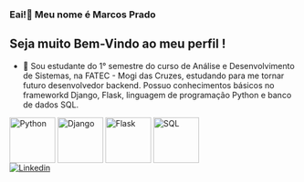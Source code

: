 ### Eai!👋 Meu nome é Marcos Prado
## Seja muito Bem-Vindo ao meu perfil !

- 🌱 Sou estudante do 1° semestre do curso de Análise e Desenvolvimento de Sistemas, na FATEC - Mogi das Cruzes, estudando para me tornar futuro desenvolvedor backend.
Possuo conhecimentos básicos no frameworkd Django, Flask, linguagem de programação Python e banco de dados SQL.

<div>
  <img align="center" alt="Python" height="80" weight="80" src="https://cdn.jsdelivr.net/gh/devicons/devicon/icons/python/python-original-wordmark.svg" />
  <img align="center" alt="Django" height="80" weight="80" src="https://cdn.jsdelivr.net/gh/devicons/devicon/icons/django/django-plain-wordmark.svg" />
  <img align="center" alt="Flask" height="80" weight="80" src="https://cdn.jsdelivr.net/gh/devicons/devicon/icons/flask/flask-original-wordmark.svg" />
  <img align="center" alt="SQL" height="80" weight="80" src="https://cdn.jsdelivr.net/gh/devicons/devicon/icons/sqlite/sqlite-original.svg" />
</div>

<div>
  <a href="https://www.linkedin.com/in/marcos-pradoo/" target="_blank">
    <img align="center" alt="Linkedin" src="https://img.shields.io/badge/LinkedIn-0077B5?style=for-the-badge&logo=linkedin&logoColor=white">
  </a>
</div>
